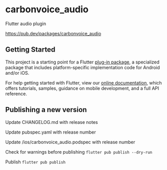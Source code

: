 # carbonvoice_audio

Flutter audio plugin

https://pub.dev/packages/carbonvoice_audio

## Getting Started

This project is a starting point for a Flutter
[plug-in package](https://flutter.dev/developing-packages/),
a specialized package that includes platform-specific implementation code for
Android and/or iOS.

For help getting started with Flutter, view our
[online documentation](https://flutter.dev/docs), which offers tutorials,
samples, guidance on mobile development, and a full API reference.

## Publishing a new version

Update CHANGELOG.md with release notes

Update pubspec.yaml with release number

Update /ios/carbonvoice_audio.podspec with release number

Check for warnings before publishing
`flutter pub publish --dry-run`
 
Publish
`flutter pub publish`

